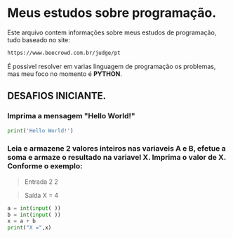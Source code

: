 # Meus estudos sobre programação.

Este arquivo contem informações sobre meus estudos de programação, tudo baseado no site:

```html
https://www.beecrowd.com.br/judge/pt
```

É possivel resolver em varias linguagem de programação os problemas, mas meu foco no momento é **PYTHON**.


## DESAFIOS INICIANTE.


### Imprima a mensagem "Hello World!"

```python
print('Hello World!')
```

### Leia e armazene 2 valores inteiros nas variaveis A e B, efetue a soma e armaze o resultado na variavel X. Imprima o valor de X. Conforme o exemplo:

> Entrada
2
2

> Saída
X = 4



```python
a = int(input( ))
b = int(input( ))
x = a + b
print("X =",x) 
```
